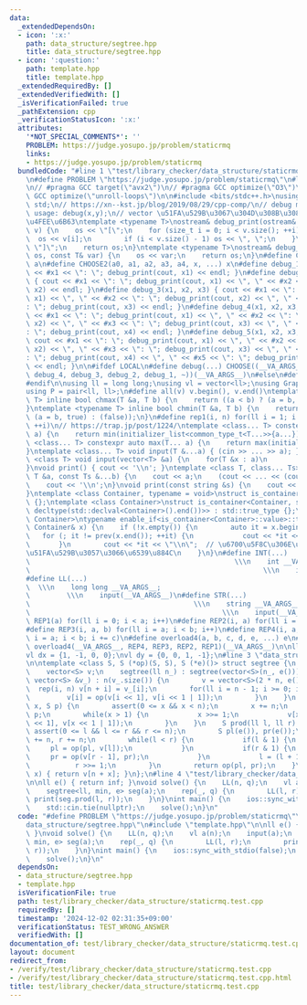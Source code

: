 ```yaml
---
data:
  _extendedDependsOn:
  - icon: ':x:'
    path: data_structure/segtree.hpp
    title: data_structure/segtree.hpp
  - icon: ':question:'
    path: template.hpp
    title: template.hpp
  _extendedRequiredBy: []
  _extendedVerifiedWith: []
  _isVerificationFailed: true
  _pathExtension: cpp
  _verificationStatusIcon: ':x:'
  attributes:
    '*NOT_SPECIAL_COMMENTS*': ''
    PROBLEM: https://judge.yosupo.jp/problem/staticrmq
    links:
    - https://judge.yosupo.jp/problem/staticrmq
  bundledCode: "#line 1 \"test/library_checker/data_structure/staticrmq.test.cpp\"\
    \n#define PROBLEM \"https://judge.yosupo.jp/problem/staticrmq\"\n#line 2 \"template.hpp\"\
    \n// #pragma GCC target(\"avx2\")\n// #pragma GCC optimize(\"O3\")\n// #pragma\
    \ GCC optimize(\"unroll-loops\")\n\n#include <bits/stdc++.h>\nusing namespace\
    \ std;\n// https://xn--kst.jp/blog/2019/08/29/cpp-comp/\n// debug methods\n//\
    \ usage: debug(x,y);\n// vector \u51FA\u529B\u3067\u304D\u308B\u3088\u3046\u306B\
    \u4FEE\u6B63\ntemplate <typename T>\nostream& debug_print(ostream& os, const vector<T>&\
    \ v) {\n    os << \"[\";\n    for (size_t i = 0; i < v.size(); ++i) {\n      \
    \  os << v[i];\n        if (i < v.size() - 1) os << \", \";\n    }\n    os <<\
    \ \"]\";\n    return os;\n}\ntemplate <typename T>\nostream& debug_print(ostream&\
    \ os, const T& var) {\n    os << var;\n    return os;\n}\n#define CHOOSE(a) CHOOSE2\
    \ a\n#define CHOOSE2(a0, a1, a2, a3, a4, x, ...) x\n#define debug_1(x1) { cout\
    \ << #x1 << \": \"; debug_print(cout, x1) << endl; }\n#define debug_2(x1, x2)\
    \ { cout << #x1 << \": \"; debug_print(cout, x1) << \", \" << #x2 << \": \"; debug_print(cout,\
    \ x2) << endl; }\n#define debug_3(x1, x2, x3) { cout << #x1 << \": \"; debug_print(cout,\
    \ x1) << \", \" << #x2 << \": \"; debug_print(cout, x2) << \", \" << #x3 << \"\
    : \"; debug_print(cout, x3) << endl; }\n#define debug_4(x1, x2, x3, x4) { cout\
    \ << #x1 << \": \"; debug_print(cout, x1) << \", \" << #x2 << \": \"; debug_print(cout,\
    \ x2) << \", \" << #x3 << \": \"; debug_print(cout, x3) << \", \" << #x4 << \"\
    : \"; debug_print(cout, x4) << endl; }\n#define debug_5(x1, x2, x3, x4, x5) {\
    \ cout << #x1 << \": \"; debug_print(cout, x1) << \", \" << #x2 << \": \"; debug_print(cout,\
    \ x2) << \", \" << #x3 << \": \"; debug_print(cout, x3) << \", \" << #x4 << \"\
    : \"; debug_print(cout, x4) << \", \" << #x5 << \": \"; debug_print(cout, x5)\
    \ << endl; }\n\n#ifdef LOCAL\n#define debug(...) CHOOSE((__VA_ARGS__, debug_5,\
    \ debug_4, debug_3, debug_2, debug_1, ~))(__VA_ARGS__)\n#else\n#define debug(...)\n\
    #endif\n\nusing ll = long long;\nusing vl = vector<ll>;\nusing Graph = vector<vector<ll>>;\n\
    using P = pair<ll, ll>;\n#define all(v) v.begin(), v.end()\ntemplate <typename\
    \ T> inline bool chmax(T &a, T b) {\n    return ((a < b) ? (a = b, true) : (false));\n\
    }\ntemplate <typename T> inline bool chmin(T &a, T b) {\n    return ((a > b) ?\
    \ (a = b, true) : (false));\n}\n#define rep1(i, n) for(ll i = 1; i <= ((ll)n);\
    \ ++i)\n// https://trap.jp/post/1224/\ntemplate <class... T> constexpr auto min(T...\
    \ a) {\n    return min(initializer_list<common_type_t<T...>>{a...});\n}\ntemplate\
    \ <class... T> constexpr auto max(T... a) {\n    return max(initializer_list<common_type_t<T...>>{a...});\n\
    }\ntemplate <class... T> void input(T &...a) { (cin >> ... >> a); }\ntemplate\
    \ <class T> void input(vector<T> &a) {\n    for(T &x : a)\n        cin >> x;\n\
    }\nvoid print() { cout << '\\n'; }\ntemplate <class T, class... Ts> void print(const\
    \ T &a, const Ts &...b) {\n    cout << a;\n    (cout << ... << (cout << ' ', b));\n\
    \    cout << '\\n';\n}\nvoid print(const string &s) {\n    cout << s << '\\n';\n\
    }\ntemplate <class Container, typename = void>\nstruct is_container : std::false_type\
    \ {};\ntemplate <class Container>\nstruct is_container<Container, std::void_t<decltype(std::declval<Container>().begin()),\
    \ decltype(std::declval<Container>().end())>> : std::true_type {};\ntemplate <class\
    \ Container>\ntypename enable_if<is_container<Container>::value>::type print(const\
    \ Container& x) {\n    if (!x.empty()) {\n        auto it = x.begin();\n     \
    \   for (; it != prev(x.end()); ++it) {\n            cout << *it << \" \";\n \
    \       }\n        cout << *it << \"\\n\";  // \u6700\u5F8C\u306E\u8981\u7D20\u3092\
    \u51FA\u529B\u3057\u3066\u6539\u884C\n    }\n}\n#define INT(...)             \
    \                                                  \\\n    int __VA_ARGS__;  \
    \                                                         \\\n    input(__VA_ARGS__)\n\
    #define LL(...)                                                              \
    \  \\\n    long long __VA_ARGS__;                                            \
    \         \\\n    input(__VA_ARGS__)\n#define STR(...)                       \
    \                                        \\\n    string __VA_ARGS__;         \
    \                                               \\\n    input(__VA_ARGS__)\n#define\
    \ REP1(a) for(ll i = 0; i < a; i++)\n#define REP2(i, a) for(ll i = 0; i < a; i++)\n\
    #define REP3(i, a, b) for(ll i = a; i < b; i++)\n#define REP4(i, a, b, c) for(ll\
    \ i = a; i < b; i += c)\n#define overload4(a, b, c, d, e, ...) e\n#define rep(...)\
    \ overload4(__VA_ARGS__, REP4, REP3, REP2, REP1)(__VA_ARGS__)\n\nll inf = 3e18;\n\
    vl dx = {1, -1, 0, 0};\nvl dy = {0, 0, 1, -1};\n#line 3 \"data_structure/segtree.hpp\"\
    \n\ntemplate <class S, S (*op)(S, S), S (*e)()> struct segtree {\n    ll n;\n\
    \    vector<S> v;\n    segtree(ll n_) : segtree(vector<S>(n_, e())) {}\n    segtree(const\
    \ vector<S> &v_) : n(v_.size()) {\n        v = vector<S>(2 * n, e());\n      \
    \  rep(i, n) v[n + i] = v_[i];\n        for(ll i = n - 1; i >= 0; i--) {\n   \
    \         v[i] = op(v[i << 1], v[i << 1 | 1]);\n        }\n    }\n    void set(ll\
    \ x, S p) {\n        assert(0 <= x && x < n);\n        x += n;\n        v[x] =\
    \ p;\n        while(x > 1) {\n            x >>= 1;\n            v[x] = op(v[x\
    \ << 1], v[x << 1 | 1]);\n        }\n    }\n    S prod(ll l, ll r) {\n       \
    \ assert(0 <= l && l <= r && r <= n);\n        S pl(e()), pr(e());\n        l\
    \ += n, r += n;\n        while(l < r) {\n            if(l & 1) {\n           \
    \     pl = op(pl, v[l]);\n            }\n            if(r & 1) {\n           \
    \     pr = op(v[r - 1], pr);\n            }\n            l = (l + 1) >> 1;\n \
    \           r >>= 1;\n        }\n        return op(pl, pr);\n    }\n    S get(ll\
    \ x) { return v[n + x]; }\n};\n#line 4 \"test/library_checker/data_structure/staticrmq.test.cpp\"\
    \n\nll e() { return inf; }\nvoid solve() {\n    LL(n, q);\n    vl a(n);\n    input(a);\n\
    \    segtree<ll, min, e> seg(a);\n    rep(_, q) {\n        LL(l, r);\n       \
    \ print(seg.prod(l, r));\n    }\n}\nint main() {\n    ios::sync_with_stdio(false);\n\
    \    std::cin.tie(nullptr);\n    solve();\n}\n"
  code: "#define PROBLEM \"https://judge.yosupo.jp/problem/staticrmq\"\n#include \"\
    data_structure/segtree.hpp\"\n#include \"template.hpp\"\n\nll e() { return inf;\
    \ }\nvoid solve() {\n    LL(n, q);\n    vl a(n);\n    input(a);\n    segtree<ll,\
    \ min, e> seg(a);\n    rep(_, q) {\n        LL(l, r);\n        print(seg.prod(l,\
    \ r));\n    }\n}\nint main() {\n    ios::sync_with_stdio(false);\n    std::cin.tie(nullptr);\n\
    \    solve();\n}\n"
  dependsOn:
  - data_structure/segtree.hpp
  - template.hpp
  isVerificationFile: true
  path: test/library_checker/data_structure/staticrmq.test.cpp
  requiredBy: []
  timestamp: '2024-12-02 02:31:35+09:00'
  verificationStatus: TEST_WRONG_ANSWER
  verifiedWith: []
documentation_of: test/library_checker/data_structure/staticrmq.test.cpp
layout: document
redirect_from:
- /verify/test/library_checker/data_structure/staticrmq.test.cpp
- /verify/test/library_checker/data_structure/staticrmq.test.cpp.html
title: test/library_checker/data_structure/staticrmq.test.cpp
---
```

